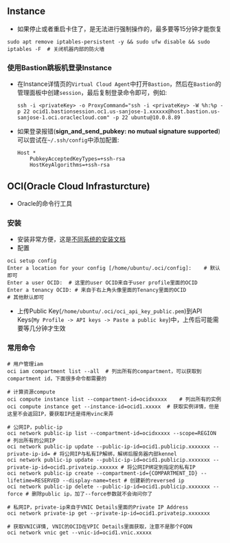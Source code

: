## Instance

- 如果停止或者重启卡住了，是无法进行强制操作的，最多要等15分钟才能恢复

```shell
sudo apt remove iptables-persistent -y && sudo ufw disable && sudo iptables -F	# 关闭机器内部的防火墙
```

### 使用Bastion跳板机登录Instance

- 在Instance详情页的`Virtual Cloud Agent`中打开`Bastion`，然后在`Bastion`的管理面板中创建`session`，最后复制登录命令即可，例如:
  ```shell
  ssh -i <privateKey> -o ProxyCommand="ssh -i <privateKey> -W %h:%p -p 22 ocid1.bastionsession.oc1.us-sanjose-1.xxxxxx@host.bastion.us-sanjose-1.oci.oraclecloud.com" -p 22 ubuntu@10.0.8.89
  ```

- 如果登录报错(**sign_and_send_pubkey: no mutual signature supported**)可以尝试在`~/.ssh/config`中添加配置:
  ```shell
  Host *
      PubkeyAcceptedKeyTypes=+ssh-rsa
      HostKeyAlgorithms=+ssh-rsa
  ```

## OCI(Oracle Cloud Infrasturcture)

- Oracle的命令行工具

### 安装

- 安装非常方便，这是[不同系统的安装文档](https://docs.oracle.com/en-us/iaas/Content/API/SDKDocs/cliinstall.htm)
- 配置

```shell
oci setup config
Enter a location for your config [/home/ubuntu/.oci/config]:	# 默认即可
Enter a user OCID:	# 这里的user OCID来自于user profile里面的OCID
Enter a tenancy OCID: # 来自于右上角头像里面的Tenancy里面的OCID
# 其他默认即可
```

- 上传Public Key(`/home/ubuntu/.oci/oci_api_key_public.pem`)到API Keys(`My Profile -> API keys -> Paste a public key`)中，上传后可能需要等几分钟才生效

### 常用命令

```shell
# 用户管理iam
oci iam compartment list --all	# 列出所有的compartment，可以获取到compartment id，下面很多命令都需要的

# 计算资源compute
oci compute instance list --compartment-id=ocidxxxxx	# 列出所有的实例
oci compute instance get --instance-id=ocid1.xxxxx	# 获取实例详情，但是这里不会返回IP，要获取IP还是得用vinc来弄

# 公网IP，public-ip
oci network public-ip list --compartment-id=ocidxxxxx --scope=REGION	# 列出所有的公网IP
oci network public-ip update --public-ip-id=ocid1.publicip.xxxxxxx --private-ip-id= # 将公网IP与私有IP解绑，解绑后服务器内部kennel
oci network public-ip update --public-ip-id=ocid1.publicip.xxxxxxx --private-ip-id=ocid1.privateip.xxxxxx # 将公网IP绑定到指定的私有IP
oci network public-ip create --compartment-id={COMPARTMENT_ID} --lifetime=RESERVED --display-name=test # 创建新的reversed ip
oci network public-ip delete --public-ip-id=ocid1.publicip.xxxxxxx --force # 删除public ip，加了--force参数就不会询问你了

# 私网IP，private-ip来自于VNIC Details里面的Private IP Address
oci network private-ip get --private-ip-id=ocid1.privateip.xxxxxxx

# 获取VNIC详情, VNIC的OCID在VPIC Details里面获取，注意不是那个FQDN
oci network vnic get --vnic-id=ocid1.vnic.xxxxx
```

